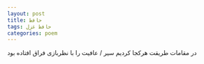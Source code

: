 ```yaml
---
layout: post
title: حافظ
tags: حافظ غزل
categories: poem
---
```


در مقامات طریقت هرکجا کردیم سیر / عافیت را با نظربازی فراق افتاده بود